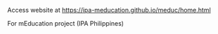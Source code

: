 Access website at https://ipa-meducation.github.io/meduc/home.html

For mEducation project (IPA Philippines)

